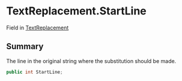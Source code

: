 # TextReplacement.StartLine

Field in [TextReplacement](/api/csharp/yarn.compiler.upgrader.textreplacement.md)

## Summary


The line in the original string where the substitution should
be made.


```csharp
public int StartLine;
```


